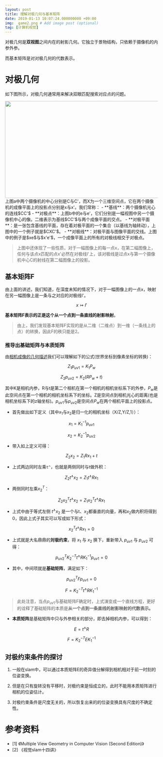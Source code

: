 ```yaml
---
layout: post
title: 理解对极几何与基本矩阵 
date: 2019-01-13 10:07:24.000000000 +09:00
img:  game2.png # Add image post (optional)
tag: [计算机视觉]
---
```

对极几何是**双视图**之间内在的射影几何。它独立于景物结构，只依赖于摄像机的内参外参。

而基本矩阵是对对极几何的代数表示。

# 对极几何
如下图所示，对极几何通常用来解决双眼匹配搜索对应点的问题。
<div style="text-align: center">
<img src="{{site.baseurl}}/assets/img/epipolar_geometry/epipolar1.png"  width="750" height="320"/>
</div>
上图a中两个摄像机的中心分别是C与C'，而X为一个三维空间点，它在两个摄像机的成像平面上的投影点分别是x与x'。我们常称：
- **基线**：两个摄像机光心的连线$CC'$
- **对极点**：上图b中的e与e'，它们分别是一幅视图中另一个摄像机中心的像。二维表示为基线$CC'$与两个成像平面的交点。
- **对极平面**：是一张包含基线的平面，存在着对极平面的一个集合（以基线为轴转动），上图中的一个例子就是$CXC'$。
- **对极线**：对极平面与图像平面的交线。上图中的例子是$xe$与$x'e'$，一个成像平面上的所有的对极线相交于对极点。

> 上图中还体现了一些性质，对于一幅图像上的每一点x，在第二幅图像上，任何与该点x匹配的点x'必然在对极线I'上，该对极线是过点x与第一个摄像机中心C的射线在第二幅图像上的投影。

## 基本矩阵F
由上面的讲述，我们知道，在深度未知的情况下，对于一幅图像上的一点x，映射在另一幅图像上是一条与之对应的对极线I'。

$$ x \rightarrowtail I' $$

**基本矩阵F表示的正是这个从一个点到一条直线的射影映射**。

> 由上，我们发现基本矩阵F实现的是从二维（二维点）到一维（一条线上的点）的转换，因此F的秩只能是2。

### 推导出基础矩阵与本质矩阵
由[相机成像的几何描述](https://xhy3054.github.io/camerca-module/)我们可以理解如下的公式(世界坐标到像素坐标的转换)：

$$ Z_1p_{uv1} = K_1P_w   $$

$$ Z_2p_{uv2} = K_2(RP_w + t)   $$

其中K是相机内参，R与t是第二个相机在第一个相机的相机坐标系下的外参，$P_w$是此空间点在第一个相机的相机坐标系下的坐标。Z是空间点到相机光心的距离(也是相机坐标系下的z轴坐标)。$p_{uv1}$与$p_{uv2}$是空间点$P_w$在两个相机平面上的投影点。

- 首先做出如下定义（其中$x_1$与$x_2$是归一化的相机坐标（X/Z,Y/Z,1））：

$$ x_1 = K_1^{-1}p_{uv1} $$

$$ x_2 = K_2^{-1}p_{uv2} $$ 

- 带入如上定义可得：

$$ Z_2 x_2 = Z_1 Rx_1 + t $$

- 上式两边同时左乘`t^`，也就是两侧同时与t做外积：

$$ Z_2 t^{\land} x_2 = Z_1 t^{\land} R x_1 $$

- 两侧同时左乘$x_{2}^T$：

$$ Z_2 x_{2}^T t^{\land} x_2 = Z_1 x_{2}^T t^{\land} R x_1 $$

- 上式中由于等式左侧 $t^{\land} x_2$ 是一个与t、$x_2$都垂直的向量，再和$x_2$做内积将得到0，因此上式子其实可以写成如下形式：

$$ x_{2}^T t^{\land} R x_1 = 0 $$

- 上式就是大名鼎鼎的**対极约束**，将 $x_1$ 与 $x_2$ 换下，重新带入 $p_{uv1}$ 与 $p_{uv2}$ 可得：

$$ p_{uv2}^T K_2^{-T} t^{\land} R K_1^{-1} p_{uv1} = 0 $$

- 其中，中间项就是**基础矩阵**，满足如下：

$$ p_{uv2}^T F p_{uv1} = 0 $$

$$ F = K_2^{-T} t^{\land} R K_1^{-1} $$

> 此处注意，当点$p_{uv1}$与基础矩阵F确定时，上式演变成一个直线方程，更好的诠释了基础矩阵的本质是**从一个点到一条直线的射影映射的代数表示。**

- **本质矩阵**是基础矩阵中只与外参相关的部分，即去掉相机内参，可以得到：

$$ E = t^{\land} R  $$

$$ F = K_2^{-T} E K_1^{-1} $$

## 对极约束条件的探讨
1. 一般在slam中，可以通过本质矩阵E的奇异值分解得到相机相对于前一时刻的位姿变换。

2. 但是在只有旋转没有平移时，対极约束是恒成立的，此时不能用本质矩阵进行相机的位姿估计。

3. 対极约束条件是尺度无关的，所以恢复出来的的位姿变换具有尺度的不确定性。


# 参考资料
- [1] 《Multiple View Geometry in Computer Vision (Second Edition)》
- [2] 《视觉slam十四讲》

